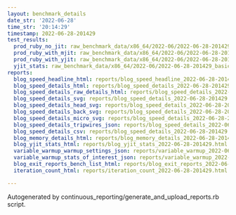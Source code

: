 ```yaml
---
layout: benchmark_details
date_str: '2022-06-28'
time_str: '20:14:29'
timestamp: 2022-06-28-201429
test_results:
  prod_ruby_no_jit: raw_benchmark_data/x86_64/2022-06/2022-06-28-201429_basic_benchmark_prod_ruby_no_jit.json
  prod_ruby_with_mjit: raw_benchmark_data/x86_64/2022-06/2022-06-28-201429_basic_benchmark_prod_ruby_with_mjit.json
  prod_ruby_with_yjit: raw_benchmark_data/x86_64/2022-06/2022-06-28-201429_basic_benchmark_prod_ruby_with_yjit.json
  yjit_stats: raw_benchmark_data/x86_64/2022-06/2022-06-28-201429_basic_benchmark_yjit_stats.json
reports:
  blog_speed_headline_html: reports/blog_speed_headline_2022-06-28-201429.html
  blog_speed_details_html: reports/blog_speed_details_2022-06-28-201429.html
  blog_speed_details_raw_details_html: reports/blog_speed_details_2022-06-28-201429.raw_details.html
  blog_speed_details_svg: reports/blog_speed_details_2022-06-28-201429.svg
  blog_speed_details_head_svg: reports/blog_speed_details_2022-06-28-201429.head.svg
  blog_speed_details_back_svg: reports/blog_speed_details_2022-06-28-201429.back.svg
  blog_speed_details_micro_svg: reports/blog_speed_details_2022-06-28-201429.micro.svg
  blog_speed_details_tripwires_json: reports/blog_speed_details_2022-06-28-201429.tripwires.json
  blog_speed_details_csv: reports/blog_speed_details_2022-06-28-201429.csv
  blog_memory_details_html: reports/blog_memory_details_2022-06-28-201429.html
  blog_yjit_stats_html: reports/blog_yjit_stats_2022-06-28-201429.html
  variable_warmup_warmup_settings_json: reports/variable_warmup_2022-06-28-201429.warmup_settings.json
  variable_warmup_stats_of_interest_json: reports/variable_warmup_2022-06-28-201429.stats_of_interest.json
  blog_exit_reports_bench_list_html: reports/blog_exit_reports_2022-06-28-201429.bench_list.html
  iteration_count_html: reports/iteration_count_2022-06-28-201429.html

---
```

Autogenerated by continuous_reporting/generate_and_upload_reports.rb script.
